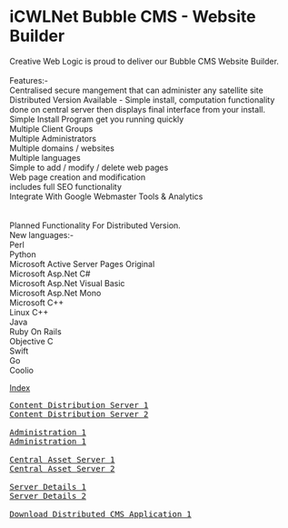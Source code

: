 # iCWLNet Bubble CMS - Website Builder

Creative Web Logic is proud to deliver our Bubble CMS Website Builder.<br>
<br>
Features:-
<br>
Centralised secure mangement that can administer any satellite site<br>
Distributed Version Available - Simple install, computation functionality done on central server then displays final interface from your install.<br>
Simple Install Program get you running quickly <br>
Multiple Client Groups<br>
Multiple Administrators<br>
Multiple domains / websites<br>
Multiple languages<br>
Simple to add / modify / delete web pages<br>
Web page creation and modification<br>
includes full SEO functionality<br>
Integrate With Google Webmaster Tools & Analytics<br>
<br>
<br>
Planned Functionality For Distributed Version.<br>
New languages:-<br>
Perl<br>
Python<br>
Microsoft Active Server Pages Original<br>
Microsoft Asp.Net C#<br>
Microsoft Asp.Net Visual Basic<br>
Microsoft Asp.Net Mono<br>
Microsoft C++<br>
Linux C++<br>
Java<br>
Ruby On Rails<br>
Objective C<br>
Swift<br>
Go<br>
Coolio

<a href="https://git.creativeweblogic.net/index.html"> Index</a>

<pre>
<a href="https://access.sitemanage.info">Content Distribution Server 1</a>
<a href="https://access.bubblecms.biz">Content Distribution Server 2</a>

<a href="https://sitemanage.info">Administration 1</a>
<a href="https://manage.bubblecms.biz">Administration 1</a>

<a href="https://static-assets.site">Central Asset Server 1</a>
<a href="https://assets.bubblecms.biz">Central Asset Server 2</a>

<a href="https://git.creativeweblogic.net/Server-Config-File.html">Server Details 1</a>
<a href="https://danielruul78.github.io/Static_Pages/Server-Config-File.html">Server Details 2</a>

<a href="https://github.com/CreativeWebLogic-Net/iCWLNet_Full_Website_Builder/archive/refs/heads/main.zip">Download Distributed CMS Application 1</a>
</pre>



